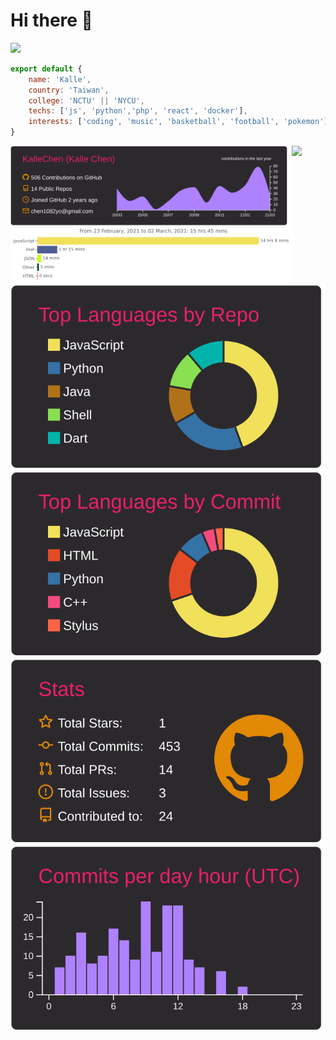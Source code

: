 # Hi there 👋

![](https://komarev.com/ghpvc/?username=kallechen)

```js
export default {
    name: 'Kalle',
    country: 'Taiwan',
    college: 'NCTU' || 'NYCU',
    techs: ['js', 'python','php', 'react', 'docker'],
    interests: ['coding', 'music', 'basketball', 'football', 'pokemon']
}
```
<img width="450" align='left' src='./profile-summary-card-output/monokai/0-profile-details.svg'/>
<img width="450" align='left' src="./images/stat.svg" alt="Alternative Text"/>
<img width="200" src='https://spotify-github-profile.vercel.app/api/view?uid=chen1082yo&cover_image=true&theme=default'/>

[![](./profile-summary-card-output/monokai/1-repos-per-language.svg)](https://github.com/vn7n24fzkq/github-profile-summary-cards) [![](./profile-summary-card-output/monokai/2-most-commit-language.svg)](https://github.com/vn7n24fzkq/github-profile-summary-cards)
[![](./profile-summary-card-output/monokai/3-stats.svg)](https://github.com/vn7n24fzkq/github-profile-summary-cards) [![](./profile-summary-card-output/monokai/4-productive-time.svg)](https://github.com/vn7n24fzkq/github-profile-summary-cards)

